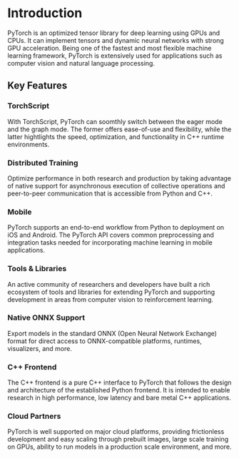 # Introduction

PyTorch is an optimized tensor library for deep learning using GPUs and CPUs. It can implement tensors and dynamic neural networks with strong GPU acceleration. Being one of the fastest and most flexible machine learning framework, PyTorch is extensively used for applications such as computer vision and natural language processing.

## Key Features

### TorchScript

With TorchScript, PyTorch can soomthly switch between the eager mode and the graph mode. The former offers ease-of-use and flexibility, while the latter hightlights the speed, optimization, and functionality in C++ runtime environments.

### Distributed Training

Optimize performance in both research and production by taking advantage of native support for asynchronous execution of collective operations and peer-to-peer communication that is accessible from Python and C++.

### Mobile

PyTorch supports an end-to-end workflow from Python to deployment on iOS and Android. The PyTorch API covers common preprocessing and integration tasks needed for incorporating machine learning in mobile applications.

### Tools & Libraries

An active community of researchers and developers have built a rich ecosystem of tools and libraries for extending PyTorch and supporting development in areas from computer vision to reinforcement learning.

### Native ONNX Support

Export models in the standard ONNX (Open Neural Network Exchange) format for direct access to ONNX-compatible platforms, runtimes, visualizers, and more.

### C++ Frontend

The C++ frontend is a pure C++ interface to PyTorch that follows the design and architecture of the established Python frontend. It is intended to enable research in high performance, low latency and bare metal C++ applications.

### Cloud Partners

PyTorch is well supported on major cloud platforms, providing frictionless development and easy scaling through prebuilt images, large scale training on GPUs, ability to run models in a production scale environment, and more.